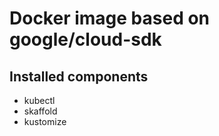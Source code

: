 # Docker image based on google/cloud-sdk

## Installed components

- kubectl
- skaffold
- kustomize
